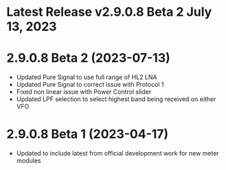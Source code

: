 # Latest Release v2.9.0.8 Beta 2 July 13, 2023

# 2.9.0.8 Beta 2 (2023-07-13)
- Updated Pure Signal to use full range of HL2 LNA
- Updated Pure Signal to correct issue with Protocol 1
- Fixed non linear issue with Power Control slider
- Updated LPF selection to select highest band being received on either VFO

# 2.9.0.8 Beta 1 (2023-04-17)
- Updated to include latest from official development work for new meter modules
